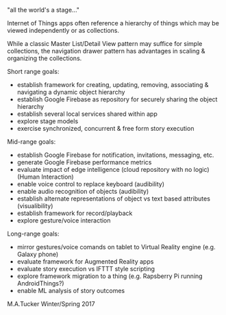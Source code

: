 "all the world's a stage..."

Internet of Things apps often reference a hierarchy of things which may be viewed independently or as collections.

While a classic Master List/Detail View pattern may suffice for simple collections, 
the navigation drawer pattern has advantages in scaling & organizing the collections.

Short range goals:
- establish framework for creating, updating, removing, associating & navigating a dynamic object hierarchy
- establish Google Firebase as repository for securely sharing the object hierarchy
- establish several local services shared within app
- explore stage models
- exercise synchronized, concurrent & free form story execution

Mid-range goals:
- establish Google Firebase for notification, invitations, messaging, etc.  
- generate Google Firebase performance metrics
- evaluate impact of edge intelligence (cloud repository with no logic)
(Human Interaction)
- enable voice control to replace keyboard (audibility)
- enable audio recognition of objects (audibility)
- establish alternate representations of object vs text based attributes (visualibility)
- establish framework for record/playback
- explore gesture/voice interaction

Long-range goals:
- mirror gestures/voice comands on tablet to Virtual Reality engine (e.g. Galaxy phone)
- evaluate framework for Augmented Reality apps
- evaluate story execution vs IFTTT style scripting
- explore framework migration to a thing (e.g. Rapsberry Pi running AndroidThings?)
- enable ML analysis of story outcomes

M.A.Tucker
Winter/Spring 2017